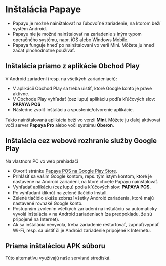 # Inštalácia Papaye

* Papayu je možné nainštalovať na ľubovoľné zariadenie, na ktorom beží systém Android.
* Papayu nie je možné nainštalovať na zariadenie s iným typom operačného systému, napr. iOS alebo Windows Mobile.
* Papaya funguje hneď po nainštalovaní vo verii Mini. Môžete ju hneď začať plnohodnotne používať.

## Inštalácia priamo z aplikácie Obchod Play

V Android zariadení (resp. na všetkých zariadeniach):
* V aplikácii Obchod Play sa treba uistiť, ktoré Google konto je práve aktívne.
* V Obchode Play vyhľadať (cez lupu) aplikáciu podľa kľúčových slov: **PAPAYA POS**
* Následne zvoliť inštaláciu a spustenie/otvorenie aplikácie.

Takto nainštalovaná aplikácia beží vo verzii **Mini**. Môžete ju ďalej aktivovať voči server **Papaya Pro** alebo voči systému **Oberon**.

## Inštalácia cez webové rozhranie služby Google Play

Na vlastnom PC vo web prehiadači
* Otvoriť stránku [Papaya POS na Google Play Store](https://play.google.com/store/apps/details?id=qnd.papaya.pos).
* Prihlásiť sa vašim Google kontom, reps. tým istým kontom, ktoré je nastavené na Android zariadení, na ktoré chcete Papayu nainštalovať.
* Vyhľadať aplikáciu (cez lupu) podla kľúčových slov: **PAPAYA POS**.
* Po vyhľadaní kliknúť na zelené tlačidlo Install.
* Zelené tlačidlo ukáže zobrazí všetky Android zariadenia, ktoré majú nastavené rovnaké Google konto.
* Postupným zvolením všetkých zariadení na inštaláciu sa automaticky vyvolá inštalácia v na Android zariadeniach (za predpokladu, že sú pripojené na Internet).
* Ak sa inštalácia nevyvolá, treba zariadenie reštartovať, zapnúť/vypnúť Wi-Fi, resp. sa uistiť či je Android zariadenie pripojené k Internetu.

## Priama inštaláciou APK súboru

Túto alternatívu využívajú naše servisné strediská.
